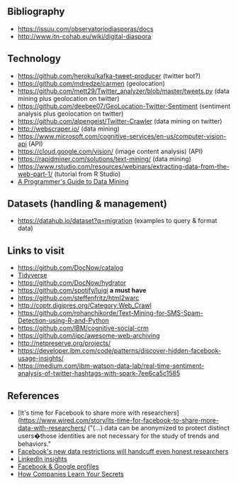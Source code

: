 ## Bibliography
* https://issuu.com/observatoriodiasporas/docs
* http://www.itn-cohab.eu/wiki/digital-diaspora



## Technology
* https://github.com/heroku/kafka-tweet-producer  (twitter bot?)
* https://github.com/mdredze/carmen (geolocation)
* https://github.com/mett29/Twitter_analyzer/blob/master/tweets.py (data mining plus geolocation on twitter)
* https://github.com/deebee07/GeoLocation-Twitter-Sentiment  (sentiment analysis plus geolocation on twitter)
* https://github.com/alpengeist/Twitter-Crawler (data mining on twitter)
* http://webscraper.io/  (data mining)
* https://www.microsoft.com/cognitive-services/en-us/computer-vision-api  (API)
* https://cloud.google.com/vision/  (image content analysis) (API)
* https://rapidminer.com/solutions/text-mining/  (data mining)
* https://www.rstudio.com/resources/webinars/extracting-data-from-the-web-part-1/  (tutorial from R Studio)
* [A Programmer's Guide to Data Mining](http://guidetodatamining.com/)

## Datasets (handling & management)
* https://datahub.io/dataset?q=migration  (examples to query & format data)

## Links to visit
* https://github.com/DocNow/catalog
* [Tidyverse](https://www.tidyverse.org/)
* https://github.com/DocNow/hydrator
* https://github.com/spotify/luigi  **a must have**
* https://github.com/steffenfritz/html2warc
* http://coptr.digipres.org/Category:Web_Crawl
* https://github.com/rohanchikorde/Text-Mining-for-SMS-Spam-Detection-using-R-and-Python
* https://github.com/IBM/cognitive-social-crm
* https://github.com/iipc/awesome-web-archiving
* http://netpreserve.org/projects/
* https://developer.ibm.com/code/patterns/discover-hidden-facebook-usage-insights/
* https://medium.com/ibm-watson-data-lab/real-time-sentiment-analysis-of-twitter-hashtags-with-spark-7ee6ca5c1585

## References 
* [It's time for Facebook to share more with researchers](https://www.wired.com/story/its-time-for-facebook-to-share-more-data-with-researchers/  ("(...) data can be anonymized to protect distinct users�those identities are not necessary for the study of trends and behaviors."
* [Facebook's new data restrictions will handcuff even honest researchers](https://www.wired.com/story/fb-data-restrictions-hobble-researchers/)
* [LinkedIn insights](https://specialedition.linkedin.com/details)
* [Facebook & Google profiles](https://www.theguardian.com/commentisfree/2018/mar/28/all-the-data-facebook-google-has-on-you-privacy)
* [How Companies Learn Your Secrets](https://www.nytimes.com/2012/02/19/magazine/shopping-habits.html?pagewanted=1&_r=1&hp)



